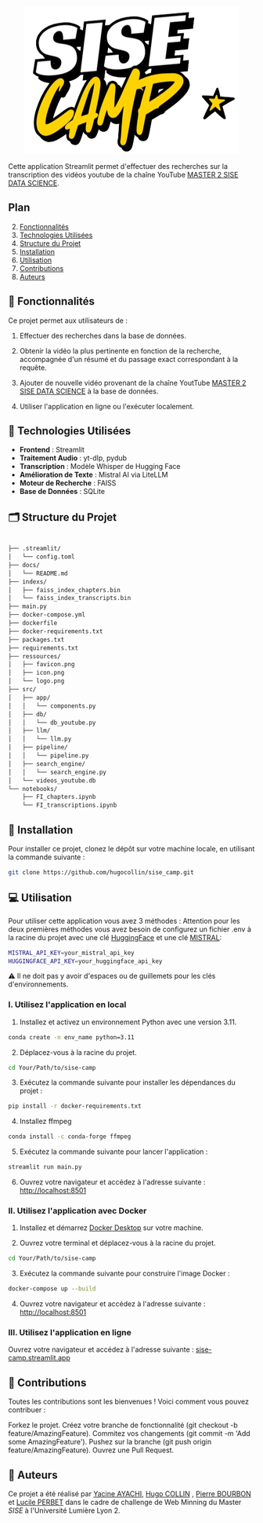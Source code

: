  
<div align="center">
  <img src="../ressources/icon.png" alt="SISE Camp Logo">
</div>


Cette application Streamlit permet d'effectuer des recherches sur la transcription des vidéos youtube de la chaîne YouTube [MASTER 2 SISE DATA SCIENCE](https://www.youtube.com/@master2sisedatascience). 


## Plan

2. [Fonctionnalités](#fonctionnalités)
3. [Technologies Utilisées](#-technologies-utilisées)
4. [Structure du Projet](#-structure-du-projet)
5. [Installation](#-installation)
6. [Utilisation](#-utilisation)
7. [Contributions](#-contributions)
7. [Auteurs](#-auteurs)


## 🎯 Fonctionnalités

Ce projet permet aux utilisateurs de :

1. Effectuer des recherches dans la base de données. 
   
2. Obtenir la vidéo la plus pertinente en fonction de la recherche, accompagnée d'un résumé et du passage exact correspondant à la requête.
   
3. Ajouter de nouvelle vidéo provenant de la chaîne YoutTube [MASTER 2 SISE DATA SCIENCE](https://www.youtube.com/@master2sisedatascience) à la base de données. 
   
4.  Utiliser l'application en ligne ou l'exécuter localement.

## 🔧 Technologies Utilisées

- **Frontend** : Streamlit
- **Traitement Audio** : yt-dlp, pydub
- **Transcription** : Modèle Whisper de Hugging Face
- **Amélioration de Texte** : Mistral AI via LiteLLM
- **Moteur de Recherche** : FAISS
- **Base de Données** : SQLite

## 🗂️ Structure du Projet


```bash

├── .streamlit/
│   └── config.toml
├── docs/
│   └── README.md
├── indexs/
│   ├── faiss_index_chapters.bin
│   └── faiss_index_transcripts.bin
├── main.py
├── docker-compose.yml
├── dockerfile
├── docker-requirements.txt
├── packages.txt
├── requirements.txt
├── ressources/
│   ├── favicon.png
│   ├── icon.png
│   └── logo.png
├── src/
│   ├── app/
│   │   └── components.py
│   ├── db/
│   │   └── db_youtube.py
│   ├── llm/
│   │   └── llm.py
│   ├── pipeline/
│   │   └── pipeline.py
│   ├── search_engine/
│   │   └── search_engine.py
│   └── videos_youtube.db
└── notebooks/
    ├── FI_chapters.ipynb
    └── FI_transcriptions.ipynb
```
## 🚀 Installation

Pour installer ce projet, clonez le dépôt sur votre machine locale, en utilisant la commande suivante :

```bash
git clone https://github.com/hugocollin/sise_camp.git
```

## 💻 Utilisation

Pour utiliser cette application vous avez 3 méthodes :
Attention pour les deux premières méthodes vous avez besoin de configurez un fichier .env à la racine du projet avec une clé [HuggingFace](https://huggingface.co/settings/tokens) et une clé [MISTRAL](https://console.mistral.ai/api-keys): 

```bash
MISTRAL_API_KEY=your_mistral_api_key
HUGGINGFACE_API_KEY=your_huggingface_api_key
```
⚠️ Il ne doit pas y avoir d'espaces ou de guillemets pour les clés d'environnements.

### I. Utilisez l'application en local

1. Installez et activez un environnement Python avec une version 3.11.
```bash
conda create -n env_name python=3.11
```

2. Déplacez-vous à la racine du projet.
```bash
cd Your/Path/to/sise-camp
```

3. Exécutez la commande suivante pour installer les dépendances du projet :

```bash
pip install -r docker-requirements.txt
```

4. Installez ffmpeg
```bash
conda install -c conda-forge ffmpeg
```

5. Exécutez la commande suivante pour lancer l'application :

```bash
streamlit run main.py
```

6. Ouvrez votre navigateur et accédez à l'adresse suivante : [http://localhost:8501](http://localhost:8501)

### II. Utilisez l'application avec Docker

1. Installez et démarrez [Docker Desktop](https://www.docker.com/products/docker-desktop/) sur votre machine.

2. Ouvrez votre terminal et déplacez-vous à la racine du projet.
```bash
cd Your/Path/to/sise-camp
```

3. Exécutez la commande suivante pour construire l'image Docker :

```bash
docker-compose up --build
```

4. Ouvrez votre navigateur et accédez à l'adresse suivante : [http://localhost:8501](http://localhost:8501)

### III. Utilisez l'application en ligne

Ouvrez votre navigateur et accédez à l'adresse suivante : [sise-camp.streamlit.app](https://challenge-sise-opsie.streamlit.app)


## 🤝 Contributions
Toutes les contributions sont les bienvenues ! Voici comment vous pouvez contribuer :

Forkez le projet.
Créez votre branche de fonctionnalité (git checkout -b feature/AmazingFeature).
Commitez vos changements (git commit -m 'Add some AmazingFeature').
Pushez sur la branche (git push origin feature/AmazingFeature).
Ouvrez une Pull Request.

## 👤 Auteurs

Ce projet a été réalisé par [Yacine AYACHI](https://github.com/YacineAyachi), [Hugo COLLIN]([https://github.com/hugocollin]) , [Pierre BOURBON](https://github.com/pbrbn) et [Lucile PERBET](https://github.com/lucilecpp) dans le cadre de challenge de Web Minning du Master *SISE* à l'Université Lumière Lyon 2. 



